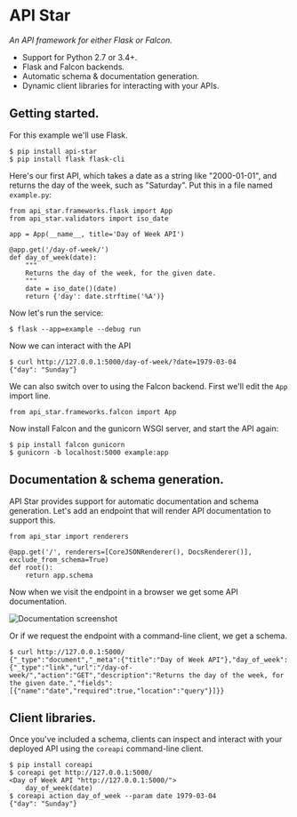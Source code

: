 # API Star

*An API framework for either Flask or Falcon.*

* Support for Python 2.7 or 3.4+.
* Flask and Falcon backends.
* Automatic schema & documentation generation.
* Dynamic client libraries for interacting with your APIs.

## Getting started.

For this example we'll use Flask.

    $ pip install api-star
    $ pip install flask flask-cli

Here's our first API, which takes a date as a string like "2000-01-01", and returns the day of the week, such as "Saturday". Put this in a file named `example.py`:

    from api_star.frameworks.flask import App
    from api_star.validators import iso_date

    app = App(__name__, title='Day of Week API')

    @app.get('/day-of-week/')
    def day_of_week(date):
        """
        Returns the day of the week, for the given date.
        """
        date = iso_date()(date)
        return {'day': date.strftime('%A')}

Now let's run the service:

    $ flask --app=example --debug run

Now we can interact with the API

    $ curl http://127.0.0.1:5000/day-of-week/?date=1979-03-04
    {"day": "Sunday"}

We can also switch over to using the Falcon backend.
First we'll edit the `App` import line.

    from api_star.frameworks.falcon import App

Now install Falcon and the gunicorn WSGI server, and start the API again:

    $ pip install falcon gunicorn
    $ gunicorn -b localhost:5000 example:app

## Documentation & schema generation.

API Star provides support for automatic documentation and schema generation.
Let's add an endpoint that will render API documentation to support this.

    from api_star import renderers

    @app.get('/', renderers=[CoreJSONRenderer(), DocsRenderer()], exclude_from_schema=True)
    def root():
        return app.schema

Now when we visit the endpoint in a browser we get some API documentation.

![Documentation screenshot](https://raw.githubusercontent.com/tomchristie/api-star/master/docs/screenshot.png)

Or if we request the endpoint with a command-line client, we get a schema.

    $ curl http://127.0.0.1:5000/
    {"_type":"document","_meta":{"title":"Day of Week API"},"day_of_week":{"_type":"link","url":"/day-of-week/","action":"GET","description":"Returns the day of the week, for the given date.","fields":[{"name":"date","required":true,"location":"query"}]}}

## Client libraries.

Once you've included a schema, clients can inspect and interact with your
deployed API using the `coreapi` command-line client.

    $ pip install coreapi
    $ coreapi get http://127.0.0.1:5000/
    <Day of Week API "http://127.0.0.1:5000/">
        day_of_week(date)
    $ coreapi action day_of_week --param date 1979-03-04
    {"day": "Sunday"}
